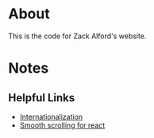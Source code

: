 # About

This is the code for Zack Alford's website.

# Notes

## Helpful Links

- [Internationalization](https://dev.to/adrai/how-to-properly-internationalize-a-react-application-using-i18next-3hdb)
- [Smooth scrolling for react](https://github.com/fisshy/react-scroll)

